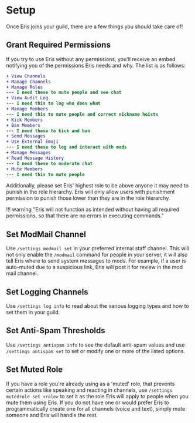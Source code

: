 # Setup

Once Eris joins your guild, there are a few things you should take care of!

## Grant Required Permissions

If you try to use Eris without any permissions, you'll receive an embed 
notifying you of the permissions Eris needs and why. The list is as follows: 

```diff
+ View Channels
+ Manage Channels
+ Manage Roles
--- I need these to mute people and see chat
+ View Audit Log
--- I need this to log who does what
+ Manage Members
--- I need this to mute people and correct nickname hoists
+ Kick Members
+ Ban Members
--- I need these to kick and ban
+ Send Messages
+ Use External Emoji
--- I need these to log and interact with mods
+ Manage Messages
+ Read Message History
--- I need these to moderate chat
+ Mute Members
--- I need this to mute people
```

Additionally, please set Eris' highest role to be above anyone it may need to 
punish in the role hierarchy. Eris will only allow users with punishment 
permission to punish those lower than they are in the role hierarchy.

!!! warning "Eris will not function as intended without having all required 
permissions, so that there are no errors in executing commands."

## Set ModMail Channel

Use `/settings modmail set` in your preferred internal staff channel. 
This will not only enable the `/modmail` command for people in your server, 
it will also tell Eris where to send system messages to mods. For example, if a 
user is auto-muted due to a suspicious link, Eris will post it for review in 
the mod mail channel.

## Set Logging Channels

Use `/settings log info` to read about the various logging types and how to 
set them in your guild.  

## Set Anti-Spam Thresholds

Use `/settings antispam info` to see the default anti-spam values and use 
`/settings antispam set` to set or modify one or more of the listed options.

## Set Muted Role

If you have a role you're already using as a 'muted' role, that prevents 
certain actions like speaking and reacting in channels, use `/settings 
mutedrole set <role>` to set it as the role Eris will apply to people when you 
mute them using Eris. If you do not have one or would prefer Eris to 
programmatically create one for all channels (voice and text), simply mute 
someone and Eris will handle the rest.